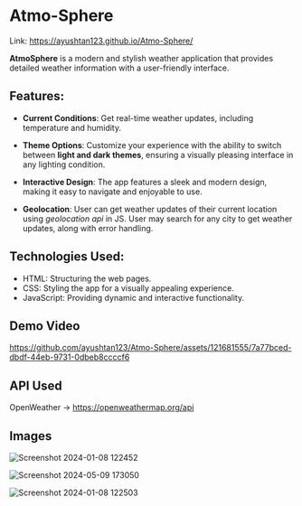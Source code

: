# Atmo-Sphere

Link: https://ayushtan123.github.io/Atmo-Sphere/

**AtmoSphere** is a modern and stylish weather application that provides detailed weather information with a user-friendly interface.

## Features:
* **Current Conditions**: Get real-time weather updates, including temperature and humidity.

* **Theme Options**: Customize your experience with the ability to switch between **light and dark themes**, ensuring a visually pleasing interface in any lighting condition.

* **Interactive Design**: The app features a sleek and modern design, making it easy to navigate and enjoyable to use.
  
* **Geolocation**: User can get weather updates of their current location using _geolocation api_ in JS. User may search for any city to get weather updates, along with error handling.

## Technologies Used:
* HTML: Structuring the web pages.
* CSS: Styling the app for a visually appealing experience.
* JavaScript: Providing dynamic and interactive functionality.

## Demo Video
https://github.com/ayushtan123/Atmo-Sphere/assets/121681555/7a77bced-dbdf-44eb-9731-0dbeb8ccccf6

## API Used
OpenWeather -> https://openweathermap.org/api

## Images

![Screenshot 2024-01-08 122452](https://github.com/ayushtan123/Atmo-Sphere/assets/121681555/cd73f9f9-d5f3-4479-9969-d5ea78fbfafd)

![Screenshot 2024-05-09 173050](https://github.com/ayushtan123/Atmo-Sphere/assets/121681555/c7c3056a-b243-4c7a-92e9-ae7d96987ea4)

![Screenshot 2024-01-08 122503](https://github.com/ayushtan123/Atmo-Sphere/assets/121681555/70ef5663-785d-4260-b11d-0c7fcf9ca0c6)



